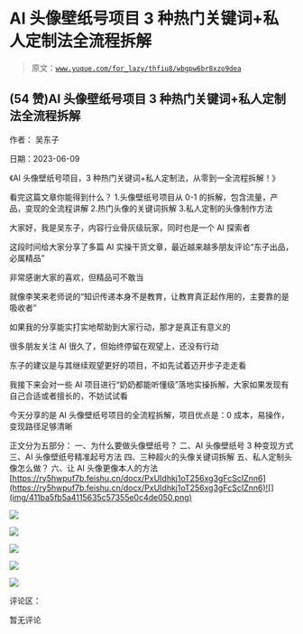# AI 头像壁纸号项目 3 种热门关键词+私人定制法全流程拆解

> 原文：[`www.yuque.com/for_lazy/thfiu8/wbgpw6br8xzo9dea`](https://www.yuque.com/for_lazy/thfiu8/wbgpw6br8xzo9dea)



## (54 赞)AI 头像壁纸号项目 3 种热门关键词+私人定制法全流程拆解 

作者： 吴东子 

日期：2023-06-09 

《AI 头像壁纸号项目，3 种热门关键词+私人定制法，从零到一全流程拆解！》 

看完这篇文章你能得到什么？ 1.头像壁纸号项目从 0-1 的拆解，包含流量，产品，变现的全流程讲解 2.热门头像的关键词拆解 3.私人定制的头像制作方法 

大家好，我是吴东子，内容行业骨灰级玩家，同时也是一个 AI 探索者 

这段时间给大家分享了多篇 AI 实操干货文章，最近越来越多朋友评论“东子出品，必属精品” 

非常感谢大家的喜欢，但精品可不敢当 

就像李笑来老师说的“知识传递本身不是教育，让教育真正起作用的，主要靠的是吸收者” 

如果我的分享能实打实地帮助到大家行动，那才是真正有意义的 

很多朋友关注 AI 很久了，但始终停留在观望上，还没有行动 

东子的建议是与其继续观望更好的项目，不如先试着迈开步子走走看 

我接下来会对一些 AI 项目进行“奶奶都能听懂级”落地实操拆解，大家如果发现有自己合适或者擅长的，不妨试试看 

今天分享的是 AI 头像壁纸号项目的全流程拆解，项目优点是：0 成本，易操作，变现路径足够清晰 

正文分为五部分： 一、为什么要做头像壁纸号？ 二、AI 头像壁纸号 3 种变现方式 三、AI 头像壁纸号精准起号方法 四、三种超火的头像关键词拆解 五、私人定制头像怎么做？ 六、让 AI 头像更像本人的方法[https://ry5hwpuf7b.feishu.cn/docx/PxUIdhkj1oT256xg3gFcScIZnn6](https://ry5hwpuf7b.feishu.cn/docx/PxUIdhkj1oT256xg3gFcScIZnn6)![](img/411ba5fb5a4115635c57355e0c4de050.png) 

![](img/cd634e57be0cda3b6a89efe18684741a.png) 

![](img/d842d672297ef21655e9b8789df9e8fd.png) 

![](img/c71720ed2aea6bb9ddbc697d6ba71744.png) 

![](img/3fc62ab4f91bf2f81320e65116183526.png) 

![](img/6a03e176f9770d51c8b846e5676b9ed5.png) 

评论区： 

暂无评论